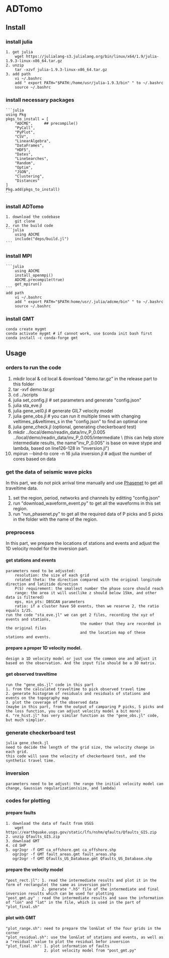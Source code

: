 # ADTomo

## Install

### install julia
    1. get julia 
        wget https://julialang-s3.julialang.org/bin/linux/x64/1.9/julia-1.9.3-linux-x86_64.tar.gz
    2. unzip
        tar -xzvf julia-1.9.3-linux-x86_64.tar.gz
    3. add path
        vi ~/.bashrc
        add " export PATH="$PATH:/home/usr/julia-1.9.3/bin" " to ~/.bashrc
        source ~/.bashrc
### install necessary packages
    ```julia
    using Pkg
    pkgs_to_install = [
        "ADCME",     ## precompile()
        "PyCall",
        "PyPlot",
        "CSV",
        "LinearAlgebra",
        "DataFrames",
        "HDF5",
        "Dates",
        "LineSearches",
        "Random",
        "Optim",
        "JSON",
        "Clustering",
        "Distances"
    ]
    Pkg.add(pkgs_to_install)
    ```
### install ADTomo
    1. download the codebase
        git clone 
    2. run the build code
    ```julia
        using ADCME
        include("deps/build.jl")
    ```
### install MPI
    ```julia
        using ADCME
        install_openmpi()
        ADCME.precompile(true)
        get_mpirun()
    ```
    add path
        vi ~/.bashrc
        add " export PATH="$PATH:home/usr/.julia/adcme/bin" " to ~/.bashrc
        source ~/.bashrc
### install GMT
    conda create mygmt
    conda activate mygmt # if cannot work, use $conda init bash first
    conda install -c conda-forge gmt

## Usage

### orders to run the code
1. mkdir local & cd local & download "demo.tar.gz" in the release part to this folder
2. tar -xvf demo.tar.gz
3. cd ../scripts
4. julia set_config.jl            # set parameters and generate "config.json"
5. julia sta_eve.jl
6. julia gene_vel0.jl             # generate GIL7 velocity model
7. julia gene_obs.jl              # you can run it multiple times with changing veltimes_p&veltimes_s in the "config.json" to find an optimal one
8. julia gene_check.jl (optional, generating checkerboard test)
9. mkdir ../local/demo/readin_data/inv_P_0.005 ../local/demo/readin_data/inv_P_0.005/intermediate
\\ (this can help store intermediate results, the name"inv_P_0.005" is base on wave stype and lambda, based on line126-128 in "inversion.jl")
10. mpirun --bind-to core -n 16 julia inversion.jl  # adjust the number of cores based on data
### get the data of seismic wave picks

In this part, we do not pick arrival time manually and use [Phasenet](https://github.com/AI4EPS/PhaseNet) to get all traveltime data.

1. set the region, period, networks and channels by editting "config.json" 
2. run "download_waveform_event.py" to get all the waveforms in this set region.
3. run "run_phasenet.py" to get all the required data of P picks and S picks in the folder with the name of the region.
### preprocess

In this part, we prepare the locations of stations and events and adjust the 1D velocity model for the inversion part. 
#### get stations and events
    parameters need to be adjusted: 
        resolution: the size of each grid
        rotated theta: the direction compared with the original longitude direction and latitide direction
        P(S) requirement: the smallest number the phase score should reach
        range: the area it will use(like z should below 15km, and other data is filtered) 
        eps, min_pts: DBSCAN parameters
        ratio: if a cluster have 50 events, then we reserve 2, the ratio equals 1/25.
    run the code "sta_eve.jl" we can get 2 files, recording the xyz of events and stations,
                                     the number that they are recorded in the original files 
                                     and the location map of these stations and events.
#### prepare a proper 1D velocity model.
    design a 1D velocity model or just use the common one and adjust it based on the observation. And the input file should be a 3D matrix.
#### get observed traveltime 
    run the "gene_obs.jl" code in this part
    1. from the calculated traveltime to pick observed travel time
    2. generate histogram of residuals and residuals of stations and events on the topography map
    3. plot the coverage of the observed data
    (maybe in this part, from the output of camparing P picks, S picks and the loss function, you can adjust velocity model a bit more)
    4. "re_hist.jl" has very similar function as the "gene_obs.jl" code, but much simplier.
### generate checkerboard test
    julia gene_check.jl
    need to decide the length of the grid size, the velocity change in each grid.
    this code will save the velocity of checkerboard test, and the synthetic travel time.
### inversion
    parameters need to be adjust: the range the initial velocity model can change, Gaussian regularization(size, and lambda)


### codes for plotting
#### prepare faults
    1. download the data of fault from USGS
        wget https://earthquake.usgs.gov/static/lfs/nshm/qfaults/Qfaults_GIS.zip
    2. unzip Qfaults_GIS.zip
    3. download GMT
    4. cd SHP
    5. ogr2ogr -f GMT ca_offshore.gmt ca_offshore.shp
       ogr2ogr -f GMT fault_areas.gmt fault_areas.shp
       ogr2ogr -f GMT Qfaults_US_Database.gmt Qfaults_US_Database.shp
#### prepare the velocity model
    "post_rect.jl": 1. read the intermediate results and plot it in the form of rectangule( the same as inversion part)
                    2. generate ".h5" file of the intermediate and final inversion results which can be used for plotting
    "post_gmt.py" : read the intermediate results and save the information of "lon" and "lat" in the file, which is used in the part of "plot_final.sh"
#### plot with GMT
    "plot_range.sh": need to prepare the lon&lat of the four grids in the corner
    "plot_residual.sh": use the lon&lat of stations and events, as well as a "residual" value to plot the residual befor inversion
    "plot_final.sh": 1. plot information of faults
                     2. plot velocity model from "post_gmt.py"